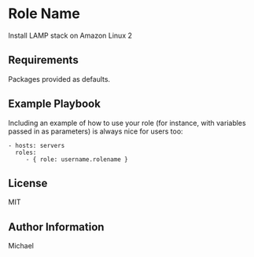 Role Name
=========

Install LAMP stack on Amazon Linux 2

Requirements
------------

Packages provided as defaults.

[comment]: <> (Role Variables)

[comment]: <> (--------------)

[comment]: <> (A description of the settable variables for this role should go here, including any variables that are in defaults/main.yml, vars/main.yml, and any variables that can/should be set via parameters to the role. Any variables that are read from other roles and/or the global scope &#40;ie. hostvars, group vars, etc.&#41; should be mentioned here as well.)

Example Playbook
----------------

Including an example of how to use your role (for instance, with variables passed in as parameters) is always nice for users too:

    - hosts: servers
      roles:
         - { role: username.rolename }

License
-------

MIT

Author Information
------------------

Michael

